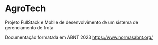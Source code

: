 # AgroTech
Projeto FullStack e Mobile de desenvolvimento de um sistema de gerenciamento de frota

Documentação formatada em ABNT 2023
https://www.normasabnt.org/
